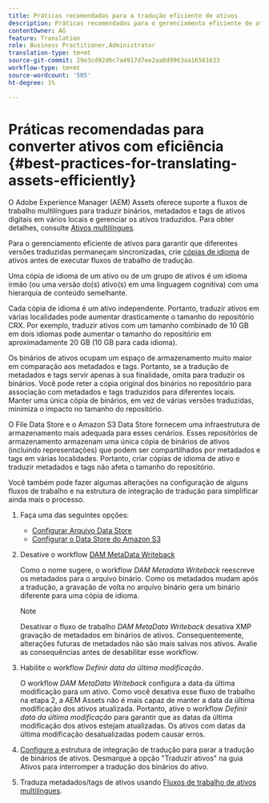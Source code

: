```yaml
---
title: Práticas recomendadas para a tradução eficiente de ativos
description: Práticas recomendadas para o gerenciamento eficiente de ativos para sincronizar várias versões traduzidas e simplificar os fluxos de trabalho de tradução.
contentOwner: AG
feature: Translation
role: Business Practitioner,Administrator
translation-type: tm+mt
source-git-commit: 29e3cd92d6c7a4917d7ee2aa8d9963aa16581633
workflow-type: tm+mt
source-wordcount: '505'
ht-degree: 1%

---
```



# Práticas recomendadas para converter ativos com eficiência {#best-practices-for-translating-assets-efficiently}

O Adobe Experience Manager (AEM) Assets oferece suporte a fluxos de trabalho multilíngues para traduzir binários, metadados e tags de ativos digitais em vários locais e gerenciar os ativos traduzidos. Para obter detalhes, consulte [Ativos multilíngues](multilingual-assets.md).

Para o gerenciamento eficiente de ativos para garantir que diferentes versões traduzidas permaneçam sincronizadas, crie [cópias de idioma](preparing-assets-for-translation.md) de ativos antes de executar fluxos de trabalho de tradução.

Uma cópia de idioma de um ativo ou de um grupo de ativos é um idioma irmão (ou uma versão do(s) ativo(s) em uma linguagem cognitiva) com uma hierarquia de conteúdo semelhante.

Cada cópia de idioma é um ativo independente. Portanto, traduzir ativos em várias localidades pode aumentar drasticamente o tamanho do repositório CRX. Por exemplo, traduzir ativos com um tamanho combinado de 10 GB em dois idiomas pode aumentar o tamanho do repositório em aproximadamente 20 GB (10 GB para cada idioma).

Os binários de ativos ocupam um espaço de armazenamento muito maior em comparação aos metadados e tags. Portanto, se a tradução de metadados e tags servir apenas à sua finalidade, omita para traduzir os binários. Você pode reter a cópia original dos binários no repositório para associação com metadados e tags traduzidos para diferentes locais. Manter uma única cópia de binários, em vez de várias versões traduzidas, minimiza o impacto no tamanho do repositório.

O File Data Store e o Amazon S3 Data Store fornecem uma infraestrutura de armazenamento mais adequada para esses cenários. Esses repositórios de armazenamento armazenam uma única cópia de binários de ativos (incluindo representações) que podem ser compartilhados por metadados e tags em várias localidades. Portanto, criar cópias de idioma de ativo e traduzir metadados e tags não afeta o tamanho do repositório.

Você também pode fazer algumas alterações na configuração de alguns fluxos de trabalho e na estrutura de integração de tradução para simplificar ainda mais o processo.

1. Faça uma das seguintes opções:

   * [Configurar Arquivo Data Store](/help/sites-deploying/data-store-config.md)
   * [Configurar o Data Store do Amazon S3](/help/sites-deploying/data-store-config.md)

1. Desative o workflow [DAM MetaData Writeback](/help/sites-administering/workflow-offloader.md#disable-offloading)

   Como o nome sugere, o workflow *DAM Metadata Writeback* reescreve os metadados para o arquivo binário. Como os metadados mudam após a tradução, a gravação de volta no arquivo binário gera um binário diferente para uma cópia de idioma.

   >[!NOTE]
   >
   >Desativar o fluxo de trabalho *DAM MetaData Writeback* desativa XMP gravação de metadados em binários de ativos. Consequentemente, alterações futuras de metadados não são mais salvas nos ativos. Avalie as consequências antes de desabilitar esse workflow.

1. Habilite o workflow *Definir data da última modificação*.

   O workflow *DAM MetaData Writeback* configura a data da última modificação para um ativo. Como você desativa esse fluxo de trabalho na etapa 2, a AEM Assets não é mais capaz de manter a data da última modificação dos ativos atualizada. Portanto, ative o workflow *Definir data da última modificação* para garantir que as datas da última modificação dos ativos estejam atualizadas. Os ativos com datas da última modificação desatualizadas podem causar erros.

1. [Configure a ](/help/sites-administering/tc-tic.md) estrutura de integração de tradução para parar a tradução de binários de ativos. Desmarque a opção &quot;Traduzir ativos&quot; na guia Ativos para interromper a tradução dos binários do ativo.
1. Traduza metadados/tags de ativos usando [Fluxos de trabalho de ativos multilíngues](multilingual-assets.md).

